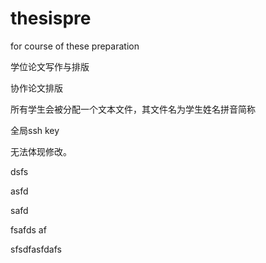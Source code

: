 # thesispre
for course of these preparation

学位论文写作与排版

协作论文排版

所有学生会被分配一个文本文件，其文件名为学生姓名拼音简称


全局ssh key

无法体现修改。


dsfs

asfd

safd

fsafds
af



sfsdfasfdafs